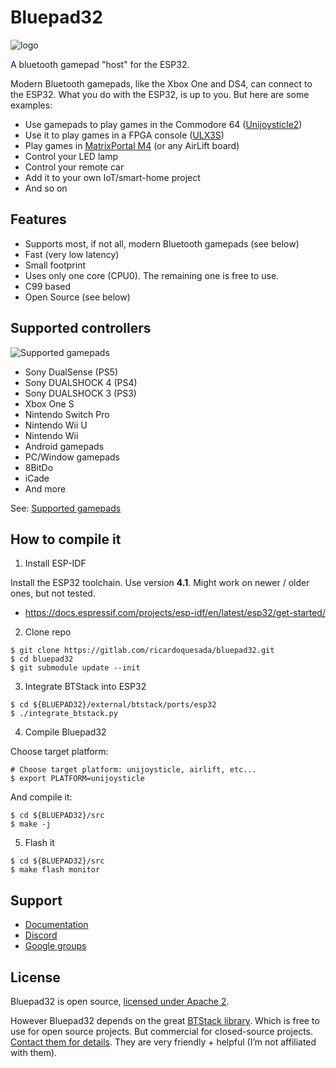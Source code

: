 # Bluepad32

![logo](https://lh3.googleusercontent.com/pw/ACtC-3dNNrE9YKWMQNBTVYl8gkX70jN2qLwSYMQFLR0IzzoRT9uTQ1a9n80O3tyNmF95MLxL9NPWlqm5ph7e9wTGZoHeQWPMsJWqs3qiHub1LcigLtlEX09V6f1DWwQlg52OkeumKDJTG_ext8EN_J6kn0kAqg=-no)

A bluetooth gamepad "host" for the ESP32.

Modern Bluetooth gamepads, like the Xbox One and DS4, can connect to the ESP32.
What you do with the ESP32, is up to you. But here are some examples:

* Use gamepads to play games in the Commodore 64 ([Unijoysticle2][unijoysticle2])
* Use it to play games in a FPGA console ([ULX3S][ulx3s])
* Play games in [MatrixPortal M4][matrixportal] (or any AirLift board)
* Control your LED lamp
* Control your remote car
* Add it to your own IoT/smart-home project
* And so on

[unijoysticle2]: https://retro.moe/unijoysticle2/
[ulx3s]: https://www.crowdsupply.com/radiona/ulx3s
[matrixportal]: https://learn.adafruit.com/adafruit-matrixportal-m4

## Features

* Supports most, if not all, modern Bluetooth gamepads (see below)
* Fast (very low latency)
* Small footprint
* Uses only one core (CPU0). The remaining one is free to use.
* C99 based
* Open Source (see below)

## Supported controllers

![Supported gamepads](https://lh3.googleusercontent.com/pw/ACtC-3cg22O7VPT8NwXIATr2rsgs-rn2kShZeiUbArIK-2lIkskCLI6q06nRtK9been8Hom49dOacwHD8bVT2Tc8YKsxd5w73W25lhOvlRk6Xf9RVXgB5AZcmdl2PoWhrEAZUbmBl1pS6HrtMuZYI506US7YuA=-no)


* Sony DualSense (PS5)
* Sony DUALSHOCK 4 (PS4)
* Sony DUALSHOCK 3 (PS3)
* Xbox One S
* Nintendo Switch Pro
* Nintendo Wii U
* Nintendo Wii
* Android gamepads
* PC/Window gamepads
* 8BitDo
* iCade
* And more

See: [Supported gamepads][gamepads]

[gamepads]: https://gitlab.com/ricardoquesada/bluepad32/blob/master/docs/supported_gamepads.md

## How to compile it

1. Install ESP-IDF

Install the ESP32 toolchain. Use version **4.1**. Might work on newer / older
ones, but not tested.

* https://docs.espressif.com/projects/esp-idf/en/latest/esp32/get-started/

2. Clone repo

```
$ git clone https://gitlab.com/ricardoquesada/bluepad32.git
$ cd bluepad32
$ git submodule update --init
```

3. Integrate BTStack into ESP32

```
$ cd ${BLUEPAD32}/external/btstack/ports/esp32
$ ./integrate_btstack.py
```

4. Compile Bluepad32

Choose target platform:

```
# Choose target platform: unijoysticle, airlift, etc...
$ export PLATFORM=unijoysticle
```

And compile it:

```
$ cd ${BLUEPAD32}/src
$ make -j
```

5. Flash it

```
$ cd ${BLUEPAD32}/src
$ make flash monitor
```

## Support

* [Documentation][docs]
* [Discord][discord]
* [Google groups][forum]

[docs]: https://gitlab.com/ricardoquesada/bluepad32/-/tree/master/docs
[discord]: https://discord.gg/r5aMn6Cw5q
[forum]: https://groups.google.com/forum/#!forum/unijoysticle

## License

Bluepad32 is open source, [licensed under Apache 2][apache2].

However Bluepad32 depends on the great [BTStack library][btstack-github]. Which is free to use for
open source projects. But commercial for closed-source projects.
[Contact them for details][btstack-homepage]. They are very friendly + helpful
(I’m not affiliated with them).

[btstack-github]: https://github.com/bluekitchen/btstack
[apache2]: https://www.apache.org/licenses/LICENSE-2.0
[btstack-homepage]: https://bluekitchen-gmbh.com/
